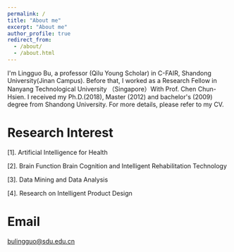 ```yaml
---
permalink: /
title: "About me"
excerpt: "About me"
author_profile: true
redirect_from: 
  - /about/
  - /about.html
---
```


I'm Lingguo Bu, a professor (Qilu Young Scholar) in C-FAIR, Shandong University(Jinan Campus). Before that, I worked as a Research Fellow in Nanyang Technological University （Singapore）With Prof. Chen Chun-Hsien. I received my Ph.D.(2018), Master (2012) and bachelor's (2009) degree from Shandong University. For more details, please refer to my CV.

Research Interest 
======


[1]. Artificial Intelligence for Health 

[2]. Brain Function Brain Cognition and Intelligent Rehabilitation Technology 

[3]. Data Mining and Data Analysis 

[4]. Research on Intelligent Product Design


Email
======
bulingguo@sdu.edu.cn  



